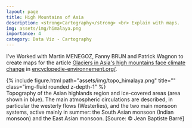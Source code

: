 ```yaml
---
layout: page
title: High Mountains of Asia
description: <strong>Cartography</strong> <br> Explain with maps.
img: assets/img/himalaya.png
importance: 4
category: Data Viz - Cartography
---
```


I've Worked with Martin MENEGOZ, Fanny BRUN and Patrick Wagnon to create maps for the article [Glaciers in Asia's high mountains face climate change](https://www.encyclopedie-environnement.org/climat/glaciers-hautes-montagnes-asie-face-au-changement-climatique/) in [encyclopedie-environnement.org/](https://www.encyclopedie-environnement.org/).

<div class="row">
    <div class="col-sm mt-3 mt-md-0 text-center">
           {% include figure.html path="assets/img/topo_himalaya.png" title="" class="img-fluid rounded z-depth-1" %}
    </div>
</div>
<div class="caption">
    Topography of the Asian highlands region and ice-covered areas (area shown in blue). The main atmospheric circulations are described, in particular the westerly flows (Westerlies), and the two main monsoon systems, active mainly in summer: the South Asian monsoon (Indian monsoon) and the East Asian monsoon. [Source: © Jean Baptiste Barré]
</div>

